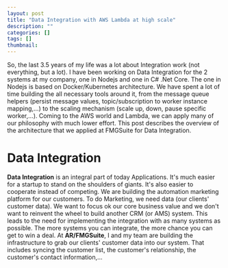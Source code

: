 ```yaml
---
layout: post
title: "Data Integration with AWS Lambda at high scale"
description: ""
categories: []
tags: []
thumbnail: 
---
```


So, the last 3.5 years of my life was a lot about Integration work (not everything, but a lot). I have been working on Data Integration for the 2 systems at my company, one in Nodejs and one in C# .Net Core. The one in Nodejs is based on Docker/Kubernetes architecture. We have spent a lot of time building the all necessary tools around it, from the message queue helpers (persist message values, topic/subscription to worker instance mapping,...) to the scaling mechanism (scale up, down, pause specific worker,...). Coming to the AWS world and Lambda, we can apply many of our philosophy with much lower effort. This post describes the overview of the architecture that we applied at FMGSuite for Data Integration.

# Data Integration

**Data Integration** is an integral part of today Applications. It's much easier for a startup to stand on the shoulders of giants. It's also easier to cooperate instead of competing. We are building the automation marketing platform for our customers. To do Marketing, we need data (our clients' customer data). We want to focus ok our core business value and we don't want to reinvent the wheel to build another CRM (or AMS) system. This leads to the need for implementing the integration with as many systems as possible. The more systems you can integrate, the more chance you can get to win a deal. At **AR/FMGSuite**, I and my team are building the infrastructure to grab our clients' customer data into our system. That includes syncing the customer list, the customer's relationship, the customer's contact information,...

